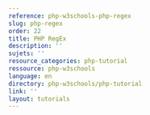 ```yaml
---
reference: php-w3schools-php-regex
slug: php-regex
order: 22
title: PHP RegEx
description: ''
sujets: ''
resource_categories: php-tutorial
ressource: php-w3schools
language: en
directory: php-w3schools/php-tutorial
link: ''
layout: tutorials
---
```

